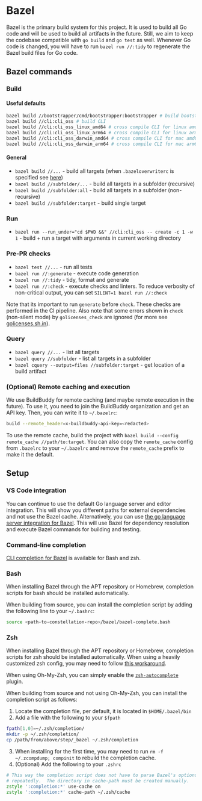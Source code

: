# Bazel

Bazel is the primary build system for this project. It is used to build all Go code and will be used to build all artifacts in the future.
Still, we aim to keep the codebase compatible with `go build` and `go test` as well.
Whenever Go code is changed, you will have to run `bazel run //:tidy` to regenerate the Bazel build files for Go code.

## Bazel commands

### Build

#### Useful defaults

```sh
bazel build //bootstrapper/cmd/bootstrapper:bootstrapper # build bootstrapper
bazel build //cli:cli_oss # build CLI
bazel build //cli:cli_oss_linux_amd64 # cross compile CLI for linux amd64
bazel build //cli:cli_oss_linux_arm64 # cross compile CLI for linux arm64
bazel build //cli:cli_oss_darwin_amd64 # cross compile CLI for mac amd64
bazel build //cli:cli_oss_darwin_arm64 # cross compile CLI for mac arm64
```

#### General

* `bazel build //...` - build all targets (when `.bazeloverwriterc` is specified see [here](./build-develop-deploy.md#settings))
* `bazel build //subfolder/...` - build all targets in a subfolder (recursive)
* `bazel build //subfolder:all` - build all targets in a subfolder (non-recursive)
* `bazel build //subfolder:target` - build single target

### Run

* `bazel run --run_under="cd $PWD &&" //cli:cli_oss -- create -c 1 -w 1` - build + run a target with arguments in current working directory

### Pre-PR checks

* `bazel test //...` - run all tests
* `bazel run //:generate` - execute code generation
* `bazel run //:tidy` - tidy, format and generate
* `bazel run //:check` - execute checks and linters. To reduce verbosity of non-critical output, you can set `SILENT=1 bazel run //:check`

Note that its important to run `generate` before `check`. These checks are performed in the CI pipeline.
Also note that some errors shown in `check` (non-silent mode) by `golicenses_check` are ignored (for more see [golicenses.sh.in](../../bazel/ci/golicenses.sh.in)).

### Query

* `bazel query //...` - list all targets
* `bazel query //subfolder` - list all targets in a subfolder
* `bazel cquery --output=files //subfolder:target` - get location of a build artifact

### (Optional) Remote caching and execution

We use BuildBuddy for remote caching (and maybe remote execution in the future). To use it, you need to join the BuildBuddy organization and get an API key. Then, you can write it to `~/.bazelrc`:

```sh
build --remote_header=x-buildbuddy-api-key=<redacted>
```

To use the remote cache, build the project with `bazel build --config remote_cache //path/to:target`.
You can also copy the `remote_cache` config from `.bazelrc` to your `~/.bazelrc` and remove the `remote_cache` prefix to make it the default.

## Setup

### VS Code integration

You can continue to use the default Go language server and editor integration. This will show you different paths for external dependencies and not use the Bazel cache.
Alternatively, you can use [the go language server integration for Bazel](https://github.com/bazelbuild/rules_go/wiki/Editor-setup). This will use Bazel for dependency resolution and execute Bazel commands for building and testing.

### Command-line completion

[CLI completion for Bazel](https://bazel.build/install/completion) is available for Bash and zsh.

### Bash

When installing Bazel through the APT repository or Homebrew, completion scripts for bash should be installed automatically.

When building from source, you can install the completion script by adding the following line to your `~/.bashrc`:

```bash
source <path-to-constellation-repo>/bazel/bazel-complete.bash
```

### Zsh

When installing Bazel through the APT repository or Homebrew, completion scripts for zsh should be installed automatically. When using a heavily customized zsh config, you may need to follow [this workaround](https://bazel.build/install/completion).

When using Oh-My-Zsh, you can simply enable the [`zsh-autocomplete`](https://github.com/marlonrichert/zsh-autocomplete) plugin.

When building from source and not using Oh-My-Zsh, you can install the completion script as follows:

1. Locate the completion file, per default, it is located in `$HOME/.bazel/bin`
2. Add a file with the following to your `$fpath`

  ```zsh
  fpath[1,0]=~/.zsh/completion/
  mkdir -p ~/.zsh/completion/
  cp /path/from/above/step/_bazel ~/.zsh/completion
  ```

3. When installing for the first time, you may need to run `rm -f ~/.zcompdump; compinit` to rebuild the completion cache.
4. (Optional) Add the following to your `.zshrc`

  ```zsh
  # This way the completion script does not have to parse Bazel's options
  # repeatedly.  The directory in cache-path must be created manually.
  zstyle ':completion:*' use-cache on
  zstyle ':completion:*' cache-path ~/.zsh/cache
  ```
